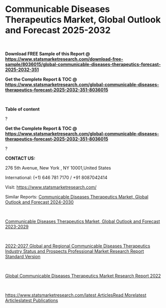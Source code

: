 <h1>Communicable Diseases Therapeutics Market, Global Outlook and Forecast 2025-2032</h1><br/><p><strong>Download FREE Sample of this Report @ <a href="https://www.statsmarketresearch.com/download-free-sample/8036015/global-communicable-diseases-therapeutics-forecast-2025-2032-351">https://www.statsmarketresearch.com/download-free-sample/8036015/global-communicable-diseases-therapeutics-forecast-2025-2032-351</a></strong></p>
 
 
 
 <div><b>Get the Complete Report & TOC @ <a href="https://www.statsmarketresearch.com/global-communicable-diseases-therapeutics-forecast-2025-2032-351-8036015">https://www.statsmarketresearch.com/global-communicable-diseases-therapeutics-forecast-2025-2032-351-8036015</a></b></div>
 
 
 
 <p><br />
 
 <b>Table of content</b></p>
 
 
 
 <p>? </p>
 
 
 
 <div><b>Get the Complete Report & TOC @ <a href="https://www.statsmarketresearch.com/global-communicable-diseases-therapeutics-forecast-2025-2032-351-8036015">https://www.statsmarketresearch.com/global-communicable-diseases-therapeutics-forecast-2025-2032-351-8036015</a></b></div>
 
 
 
 <p>? </p>
 
 
 
 <p><b>CONTACT US:</b><br />
 
 276 5th Avenue, New York , NY 10001,United States<br />
 
 International: (+1) 646 781 7170 / +91 8087042414<br />
 
 Visit: <a href="https://www.statsmarketresearch.com/">https://www.statsmarketresearch.com/</a><br />
 
 Similar Reports: <a href="https://www.statsmarketresearch.com/global-communicable-diseases-therapeutics-forecast-2025-2032-351-8036015">Communicable Diseases Therapeutics Market, Global Outlook and Forecast 2024-2030</a><br />
 
 <br />
 
 <a href="https://www.statsmarketresearch.com/global-communicable-diseases-therapeutics-forecast-2025-2032-351-8036015">Communicable Diseases Therapeutics Market, Global Outlook and Forecast 2023-2029</a><br />
 
 <br />
 
 <a href="https://www.statsmarketresearch.com/global-communicable-diseases-therapeutics-forecast-2025-2032-351-8036015">2022-2027 Global and Regional Communicable Diseases Therapeutics Industry Status and Prospects Professional Market Research Report Standard Version</a><br />
 
 <br />
 
 <a href="https://www.statsmarketresearch.com/global-communicable-diseases-therapeutics-forecast-2025-2032-351-8036015">Global Communicable Diseases Therapeutics Market Research Report 2022</a><br />
 
 <br />
 
 <a href="https://gyeongbokgung.com">https://www.statsmarketresearch.com/</a><a href="https://hallyeomaritime.com">latest Articles</a><a href="https://jingwansa.com">Read More</a><a href="https://nguoiviet.jp/">latest Articles</a><a href="https://www.intelmarketresearch.com/">latest Publications</a></p>